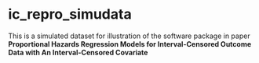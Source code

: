 # ic_repro_simudata

This is a simulated dataset for illustration of the software package in paper **Proportional Hazards Regression Models for
Interval-Censored Outcome Data with An Interval-Censored Covariate**
